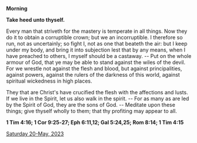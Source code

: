**Morning**

**Take heed unto thyself.**
 
Every man that striveth for the mastery is temperate in all things. Now they do it to obtain a corruptible crown; but we an incorruptible. I therefore so run, not as uncertainly; so fight I, not as one that beateth the air: but I keep under my body, and bring it into subjection lest that by any means, when I have preached to others, I myself should be a castaway. -- Put on the whole armour of God, that ye may be able to stand against the wiles of the devil. For we wrestle not against the flesh and blood, but against principalities, against powers, against the rulers of the darkness of this world, against spiritual wickedness in high places.
 
They that are Christ's have crucified the flesh with the affections and lusts. If we live in the Spirit, let us also walk in the spirit. -- For as many as are led by the Spirit of God, they are the sons of God. -- Meditate upon these things; give thyself wholly to them; that thy profiting may appear to all.  

**1 Tim 4:16; 1 Cor 9:25‑27; Eph 6:11,12; Gal 5:24,25; Rom 8:14; 1 Tim 4:15**

[Saturday 20-May, 2023](https://t.me/daily_light)

